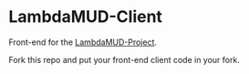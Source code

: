 # LambdaMUD-Client
Front-end for the [LambdaMUD-Project](https://github.com/david-pok/LambdaMUD-Project).

Fork this repo and put your front-end client code in your fork.
